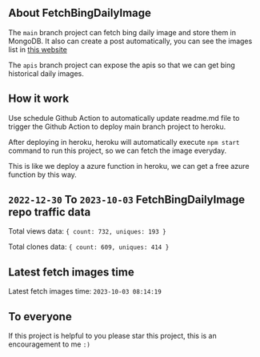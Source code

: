 ## About FetchBingDailyImage

The `main` branch project can fetch bing daily image and store them in MongoDB.
It also can create a post automatically, you can see the images list in [this website](https://oursalbum.netlify.app)

The `apis` branch project can expose the apis so that we can get bing historical daily images.

## How it work

Use schedule Github Action to automatically update readme.md file to trigger the Github Action to deploy main branch project to heroku.

After deploying in heroku, heroku will automatically execute `npm start` command to run this project, so we can fetch the image everyday.

This is like we deploy a azure function in heroku, we can get a free azure function by this way.

## `2022-12-30` To `2023-10-03` FetchBingDailyImage repo traffic data

Total views data: `{ count: 732, uniques: 193 }`

Total clones data: `{ count: 609, uniques: 414 }`

## Latest fetch images time

Latest fetch images time: `2023-10-03 08:14:19`

## To everyone

If this project is helpful to you please star this project, this is an encouragement to me `:)`



